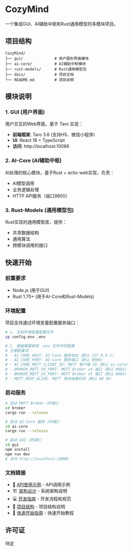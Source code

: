 # CozyMind

一个集成GUI、AI辅助中枢和Rust通用模型的多模块项目。

## 项目结构

```
CozyMind/
├── gui/              # 用户图形界面模块
├── ai-core/          # AI辅助中枢模块
├── rust-models/      # Rust通用模型包
├── docs/             # 项目文档
└── README.md         # 项目说明
```

## 模块说明

### 1. GUI (用户界面)
用户交互的Web界面，基于 Taro 实现：
- **前端框架**: Taro 3.6 (支持H5、微信小程序)
- **UI**: React 18 + TypeScript
- **访问**: http://localhost:10086

### 2. AI-Core (AI辅助中枢)
AI处理的核心模块，基于Rust + actix-web实现，负责：
- AI模型调用
- 业务逻辑处理
- HTTP API服务（端口9800）

### 3. Rust-Models (通用模型包)
Rust实现的通用模型库，提供：
- 共享数据结构
- 通用算法
- 跨模块调用的接口

## 快速开始

### 前置要求
- Node.js (用于GUI)
- Rust 1.70+ (用于AI-Core和Rust-Models)

### 环境配置

项目支持通过环境变量配置服务端口：

```bash
# 1. 复制环境变量配置文件
cp config.env .env

# 2. 根据需要修改 .env 文件中的配置
# 主要配置项：
# - AI_CORE_HOST: AI-Core 服务地址（默认 127.0.0.1）
# - AI_CORE_PORT: AI-Core 服务端口（默认 9800）
# - AI_CORE_MQTT_CLIENT_ID: MQTT 客户端 ID（默认 ai-core）
# - BROKER_MQTT_V4_PORT: MQTT Broker v4 端口（默认 8883）
# - BROKER_MQTT_V5_PORT: MQTT Broker v5 端口（默认 8884）
# - MQTT_KEEP_ALIVE: MQTT 保持连接时间（默认 60 秒）
```

### 启动服务

```bash
# 启动 MQTT Broker（终端1）
cd broker
cargo run --release

# 启动 AI-Core 服务（终端2）
cd ai-core
cargo run --release

# 启动 GUI（终端3）
cd gui
npm install
npm run dev
# 访问 http://localhost:10086
```

### 文档链接

- 📖 [API使用示例](docs/api-examples.md) - API调用示例
- 🏗️ [架构设计](docs/architecture.md) - 系统架构说明
- 💻 [开发指南](docs/development.md) - 开发流程和规范
- 📁 [项目结构](PROJECT_STRUCTURE.md) - 项目结构说明
- 🚀 [快速开始指南](QUICK_START.md) - 快速开始教程

## 许可证

待定

